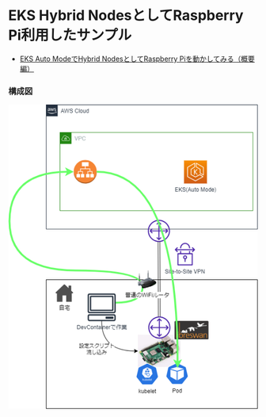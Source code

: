 # EKS Hybrid NodesとしてRaspberry Pi利用したサンプル

- [EKS Auto ModeでHybrid NodesとしてRaspberry Piを動かしてみる（概要編）](https://www.beex-inc.com/blog/eks-automode-hybrid-nodes-raspberrypi)

### 構成図
![](./images/image.drawio.png)

